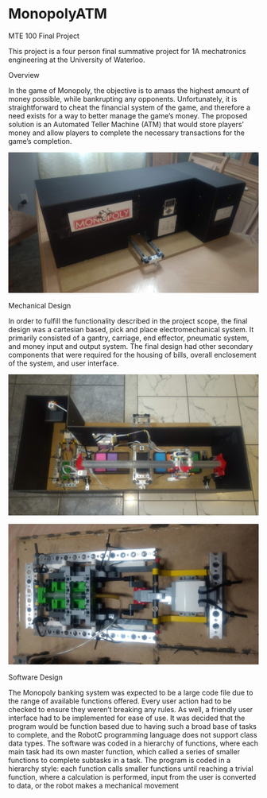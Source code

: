 # MonopolyATM
MTE 100 Final Project

This project is a four person final summative project for 1A mechatronics engineering at the University of Waterloo.

Overview

In the game of Monopoly, the objective is to amass the highest amount of money possible, while bankrupting any opponents. Unfortunately, it is straightforward to cheat the financial system of the game, and therefore a need exists for a way to better manage the game’s money. The proposed solution is an Automated Teller Machine (ATM) that would store players’ money and allow players to complete the necessary transactions for the game’s completion.

![Image of Bank Design](Images/housing.jpg)

Mechanical Design

In order to fulfill the functionality described in the project scope, the final design was a cartesian based, pick and place electromechanical system. It primarily consisted of a gantry, carriage, end effector, pneumatic system, and money input and output system. The final design had other secondary components that were required for the housing of bills, overall enclosement of the system, and user interface.

![Image of Overall Internal Assembly](Images/overall%20assembly.jpg)

![Image of Pneumatic Housing](Images/pneumatic%20housing.jpg)

Software Design

The Monopoly banking system was expected to be a large code file due to the range of available functions offered. Every user action had to be checked to ensure they weren’t breaking any rules. As well, a friendly user interface had to be implemented for ease of use.
It was decided that the program would be function based due to having such a broad base of tasks to complete, and the RobotC programming language does not support class data types. The software was coded in a hierarchy of functions, where each main task had its own master function, which called a series of smaller functions to complete subtasks in a task. 
The program is coded in a hierarchy style: each function calls smaller functions until reaching a trivial function, where a calculation is performed, input from the user is converted to data, or the robot makes a mechanical movement


